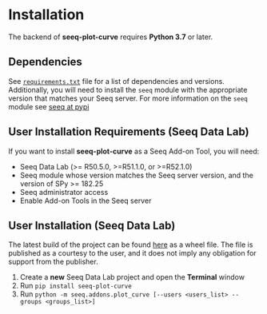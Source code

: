 # Installation

The backend of **seeq-plot-curve** requires **Python 3.7** or later.

## Dependencies

See [`requirements.txt`](https://github.com/seeq12/seeq-plot-curve/tree/main/requirements.txt) file for a list of
dependencies and versions. Additionally, you will need to install the `seeq` module with the appropriate version that
matches your Seeq server. For more information on the `seeq` module see [seeq at pypi](https://pypi.org/project/seeq/)

## User Installation Requirements (Seeq Data Lab)

If you want to install **seeq-plot-curve** as a Seeq Add-on Tool, you will need:

- Seeq Data Lab (>= R50.5.0, >=R51.1.0, or >=R52.1.0)
- Seeq module whose version matches the Seeq server version, and the version of SPy >= 182.25
- Seeq administrator access
- Enable Add-on Tools in the Seeq server

## User Installation (Seeq Data Lab)

The latest build of the project can be found [here](https://pypi.org/project/seeq-plot-curve/) as a wheel file. The
file is published as a courtesy to the user, and it does not imply any obligation for support from the publisher.

1. Create a **new** Seeq Data Lab project and open the **Terminal** window
2. Run `pip install seeq-plot-curve`
3. Run `python -m seeq.addons.plot_curve [--users <users_list> --groups <groups_list>]`
